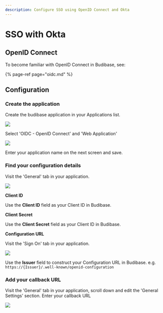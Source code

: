 ```yaml
---
description: Configure SSO using OpenID Connect and Okta
---
```


# SSO with Okta

## OpenID Connect

To become familiar with OpenID Connect in Budibase, see:

{% page-ref page="oidc.md" %}

## Configuration

### Create the application

Create the budibase application in your Applications list.

![](../../../.gitbook/assets/create.png)

Select 'OIDC - OpenID Connect' and 'Web Application'

![](../../../.gitbook/assets/create-oidc.png)

Enter your application name on the next screen and save.

### Find your configuration details

Visit the 'General' tab in your application.

![](../../../.gitbook/assets/id-secret.png)

**Client ID**

Use the **Client ID** field as your Client ID in Budibase.

**Client Secret**

Use the **Client Secret** field as your Client ID in Budibase.

**Configuration URL**

Visit the 'Sign On' tab in your application.

![](../../../.gitbook/assets/url.png)

Use the **Issuer** field to construct your Configuration URL in Budibase. e.g. `https://{Issuer}/.well-known/openid-configuration`

### Add your callback URL

Visit the 'General' tab in your application, scroll down and edit the 'General Settings' section. Enter your callback URL

![](../../../.gitbook/assets/callback.png)

